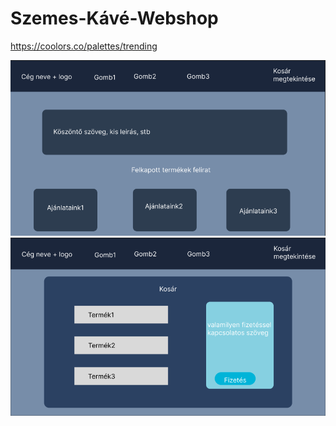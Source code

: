 # Szemes-Kávé-Webshop

https://coolors.co/palettes/trending
<div>
        <img src="Desktop Screenshot 2025.01.27 - 17.35.56.09.png" alt="">
      </div>
      <div>
        <img src="Desktop Screenshot 2025.01.27 - 17.42.19.90.png" alt="">
      </div>
